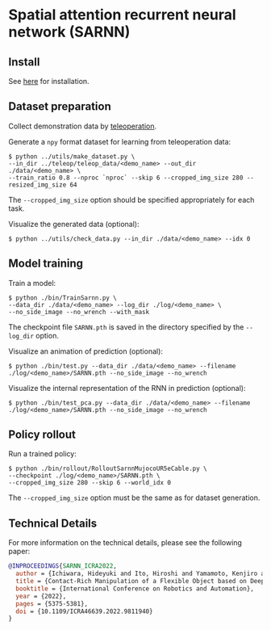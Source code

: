 # Spatial attention recurrent neural network (SARNN)

## Install
See [here](../../doc/install.md#SARNN) for installation.

## Dataset preparation
Collect demonstration data by [teleoperation](../teleop).

Generate a `npy` format dataset for learning from teleoperation data:
```console
$ python ../utils/make_dataset.py \
--in_dir ../teleop/teleop_data/<demo_name> --out_dir ./data/<demo_name> \
--train_ratio 0.8 --nproc `nproc` --skip 6 --cropped_img_size 280 --resized_img_size 64
```
The `--cropped_img_size` option should be specified appropriately for each task.

Visualize the generated data (optional):
```console
$ python ../utils/check_data.py --in_dir ./data/<demo_name> --idx 0
```

## Model training
Train a model:
```console
$ python ./bin/TrainSarnn.py \
--data_dir ./data/<demo_name> --log_dir ./log/<demo_name> \
--no_side_image --no_wrench --with_mask
```
The checkpoint file `SARNN.pth` is saved in the directory specified by the `--log_dir` option.

Visualize an animation of prediction (optional):
```console
$ python ./bin/test.py --data_dir ./data/<demo_name> --filename ./log/<demo_name>/SARNN.pth --no_side_image --no_wrench
```

Visualize the internal representation of the RNN in prediction (optional):
```console
$ python ./bin/test_pca.py --data_dir ./data/<demo_name> --filename ./log/<demo_name>/SARNN.pth --no_side_image --no_wrench
```

## Policy rollout
Run a trained policy:
```console
$ python ./bin/rollout/RolloutSarnnMujocoUR5eCable.py \
--checkpoint ./log/<demo_name>/SARNN.pth \
--cropped_img_size 280 --skip 6 --world_idx 0
```
The `--cropped_img_size` option must be the same as for dataset generation.

## Technical Details
For more information on the technical details, please see the following paper:
```bib
@INPROCEEDINGS{SARNN_ICRA2022,
  author = {Ichiwara, Hideyuki and Ito, Hiroshi and Yamamoto, Kenjiro and Mori, Hiroki and Ogata, Tetsuya},
  title = {Contact-Rich Manipulation of a Flexible Object based on Deep Predictive Learning using Vision and Tactility},
  booktitle = {International Conference on Robotics and Automation},
  year = {2022},
  pages = {5375-5381},
  doi = {10.1109/ICRA46639.2022.9811940}
}
```

